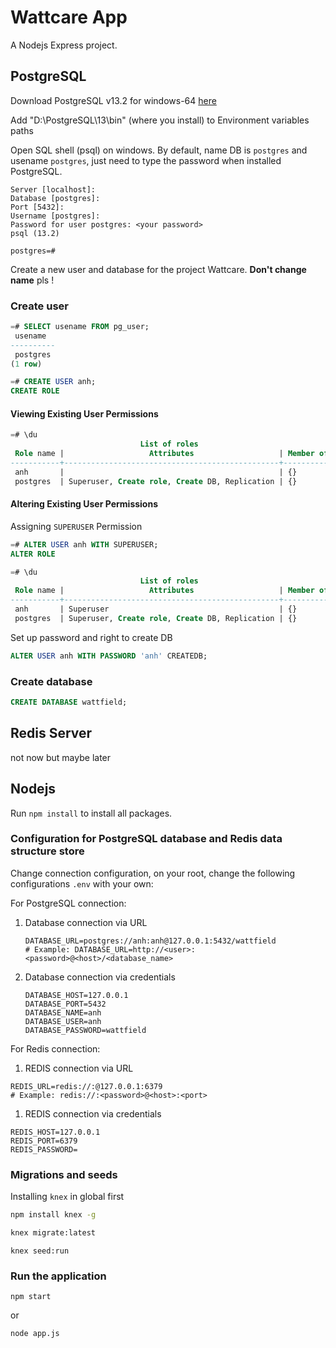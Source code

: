 # Wattcare App

A Nodejs Express project.

## PostgreSQL

Download PostgreSQL v13.2 for windows-64 [here](https://www.enterprisedb.com/downloads/postgres-postgresql-downloads)

Add "D:\PostgreSQL\13\bin" (where you install) to Environment variables paths

Open SQL shell (psql) on windows. By default, name DB is `postgres` and usename `postgres`, just need to type the password when installed PostgreSQL.

```
Server [localhost]:
Database [postgres]:
Port [5432]:
Username [postgres]:
Password for user postgres: <your password>
psql (13.2)

postgres=#
```

Create a new user and database for the project Wattcare. **Don't change name** pls !

### Create user

```sql
=# SELECT usename FROM pg_user;
 usename
----------
 postgres
(1 row)

=# CREATE USER anh;
CREATE ROLE
```

####  Viewing Existing User Permissions

```sql
=# \du
                             List of roles
 Role name |                   Attributes                   | Member of
-----------+------------------------------------------------+-----------
 anh 	   |                                                | {}
 postgres  | Superuser, Create role, Create DB, Replication | {}
```

#### Altering Existing User Permissions

Assigning `SUPERUSER` Permission

```sql
=# ALTER USER anh WITH SUPERUSER;
ALTER ROLE
```

```sql
=# \du
                             List of roles
 Role name |                   Attributes                   | Member of
-----------+------------------------------------------------+-----------
 anh       | Superuser                                      | {}
 postgres  | Superuser, Create role, Create DB, Replication | {}
```

Set up password and right to create DB

```sql
ALTER USER anh WITH PASSWORD 'anh' CREATEDB;
```

### Create database

```sql
CREATE DATABASE wattfield;
```

## Redis Server

not now but maybe later

## Nodejs

Run ```npm install```  to install all packages.

### Configuration for PostgreSQL database and Redis data structure store

Change connection configuration, on your root, change the following configurations `.env` with your own:

For PostgreSQL connection:

1. Database connection via URL

   ```
   DATABASE_URL=postgres://anh:anh@127.0.0.1:5432/wattfield
   # Example: DATABASE_URL=http://<user>:<password>@<host>/<database_name>
   ```

2. Database connection via credentials

   ```
   DATABASE_HOST=127.0.0.1
   DATABASE_PORT=5432
   DATABASE_NAME=anh
   DATABASE_USER=anh
   DATABASE_PASSWORD=wattfield
   ```

For Redis connection:

1. REDIS connection via URL

```
REDIS_URL=redis://:@127.0.0.1:6379
# Example: redis://:<password>@<host>:<port>
```

1. REDIS connection via credentials

```
REDIS_HOST=127.0.0.1
REDIS_PORT=6379
REDIS_PASSWORD=
```

### Migrations and seeds

Installing `knex` in global first

```bash
npm install knex -g
```

```bash
knex migrate:latest
```

```
knex seed:run
```

### Run the application

```
npm start
```

or 

```
node app.js
```

